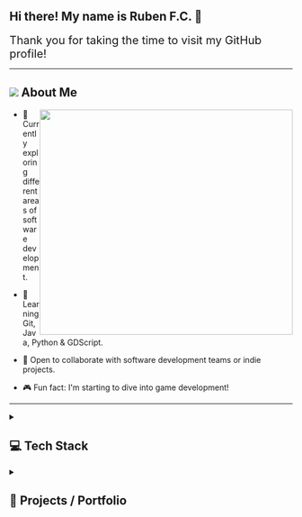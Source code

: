 <h2>Hi there! My name is Ruben F.C. 👋</h2>

<div style="font-size:20px;">Thank you for taking the time to visit my GitHub profile!</div>

<hr />

<h2> <img src="https://media2.giphy.com/media/QssGEmpkyEOhBCb7e1/giphy.gif?cid=ecf05e47a0n3gi1bfqntqmob8g9aidloyj2wr3ds3mg700bl&rid=giphy.gif" width = 32 px> About Me  </h2> <img src="https://www.michaelpage.es/sites/michaelpage.es/files/2021-11/Full%20Stack%20Developer.jpg"; align="right"; height=400; width=450;/>

- 🔭 Currently exploring different areas of software development.
  
- 🌱 Learning Git, Java, Python & GDScript.
  
- 👯 Open to collaborate with software development teams or indie projects.
  
- 🎮 Fun fact: I'm starting to dive into game development!

<hr />

<details>
<summary> <h2> 💻 Tech Stack  </h2></summary>

---

### 📝 Programming Languages
| Technology | Level / Status | Usage |
|------------|----------------|------------------|
| <img src="https://raw.githubusercontent.com/github/explore/main/topics/java/java.png" width="40"> **Java** | Skilled & active | Daily use & high skill level |
| <img src="https://raw.githubusercontent.com/github/explore/main/topics/html/html.png" width="40"> **HTML5** | Solid understanding, applied in projects | Daily use & high skill level |
| <img src="https://raw.githubusercontent.com/github/explore/main/topics/python/python.png" width="40"> **Python** | Developing skills & still learning | Still learning the language, in development |
| <img src="https://raw.githubusercontent.com/github/explore/main/topics/godot/godot.png" width="40"> **GDScript** | Starting with game development | Still learning the language, in development |

---

### 💻 IDEs
| Technology | Level / Status | Usage |
|------------|----------------|------------------|
| <img src="https://raw.githubusercontent.com/github/explore/main/topics/intellij-idea/intellij-idea.png" width="40"> **IntelliJ IDEA** | 1st Main IDE for development | Daily use of the environment & high skill level |
| <img src="https://raw.githubusercontent.com/github/explore/main/topics/visual-studio-code/visual-studio-code.png" width="40"> **VS Code** | 2nd Main IDE for development | High use of the environment & high skill level |
| <img src="https://cdn.worldvectorlogo.com/logos/eclipse-5.svg" width="40"> **Eclipse IDE** | Secondary IDE, mainly for Java | Lower use, but high skill level |

---

### 🗄️ Databases
| Technology | Level / Status | Usage |
|------------|----------------|------------------|
| <img src="https://raw.githubusercontent.com/github/explore/main/topics/mongodb/mongodb.png" width="40"> **MongoDB** | Basic knowledge & currently practicing | Daily use of the database & high skill level |
| <img src="https://raw.githubusercontent.com/github/explore/main/topics/mysql/mysql.png" width="40"> **MySQL** | Familiar, used in web apps | High use of the database & high skill level |

---

### 🔧 Tools & Version Control
| Technology | Level / Status | Usage |
|------------|----------------|------------------|
| <img src="https://raw.githubusercontent.com/github/explore/main/topics/git/git.png" width="40"> **Git** | Daily use & version control workflow | Daily use of the tool & high skill level |
| <img src="https://raw.githubusercontent.com/github/explore/main/topics/github/github.png" width="40"> **GitHub** | Code hosting, version control, collaboration | High use of the tool & high skill level |
</details>




<details>
  <summary><h2> 🎥 Projects / Portfolio </h2></summary>
  *Haz clic en cualquier proyecto para ver el código*

| Proyecto 1 | Proyecto 2 |
| --- | --- |
| [![Miniatura Proyecto 1](URL_IMAGEN_1)](ENLACE_REPO_1)<br>**[🎮 Nombre Proyecto 1](ENLACE_REPO_1)**<br>Descripción breve del Proyecto 1 | [![Miniatura Proyecto 2](URL_IMAGEN_2)](ENLACE_REPO_2)<br>**[🛒 Nombre Proyecto 2](ENLACE_REPO_2)**<br>Descripción breve del Proyecto 2 |

</details>
